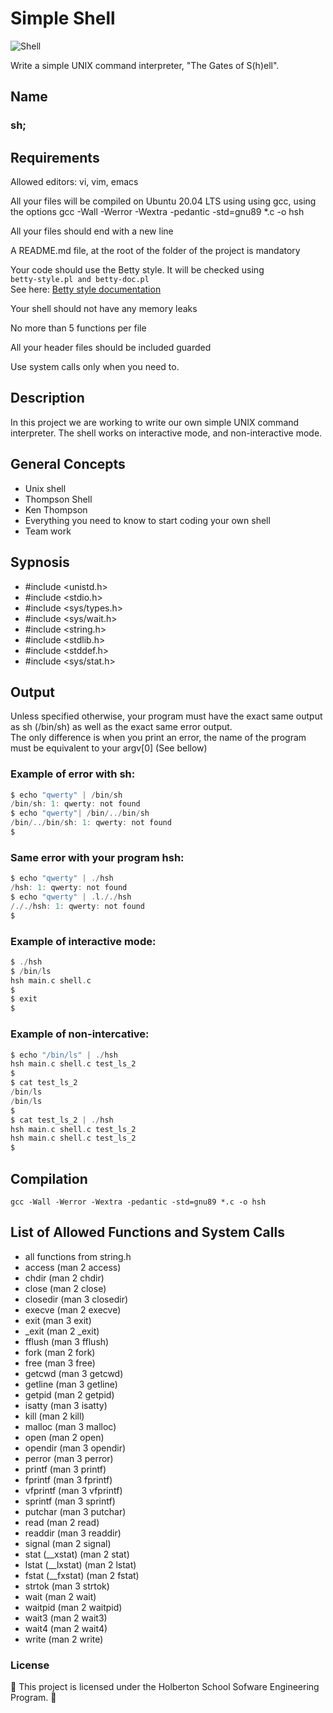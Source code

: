 # Simple Shell

![Shell](https://upload.wikimedia.org/wikipedia/commons/1/1d/Animated_GNU_Bash_Unix_Shell_Prompt.gif)

Write a simple UNIX command interpreter, "The Gates of S(h)ell".

## Name

### sh;

## Requirements

Allowed editors: vi, vim, emacs

All your files will be compiled on Ubuntu 20.04 LTS using using
gcc, using the options gcc -Wall -Werror -Wextra -pedantic -std=gnu89 *.c -o hsh

All your files should end with a new line

A README.md file, at the root of the folder of the project is mandatory

Your code should use the Betty style. It will be checked using \
`betty-style.pl and betty-doc.pl`\
See here:
[Betty style documentation](https://github.com/holbertonschool/Betty/wiki)

Your shell should not have any memory leaks

No more than 5 functions per file

All your header files should be included guarded

Use system calls only when you need to.

## Description

In this project we are working to write our own simple UNIX command interpreter. The shell works on interactive mode, and non-interactive mode.

## General Concepts

- Unix shell
- Thompson Shell
- Ken Thompson
- Everything you need to know to start coding your own shell
- Team work

## Sypnosis

* #include <unistd.h>
* #include <stdio.h>
* #include <sys/types.h>
* #include <sys/wait.h>
* #include <string.h>
* #include <stdlib.h>
* #include <stddef.h>
* #include <sys/stat.h>


## Output

Unless specified otherwise, your program must have the exact same output as sh (/bin/sh) as well as the exact same error output.\
The only difference is when you print an error, the name of the program must be equivalent to your argv[0] (See bellow)

### **Example of error with sh:**

```c
$ echo "qwerty" | /bin/sh
/bin/sh: 1: qwerty: not found
$ echo "qwerty"| /bin/../bin/sh
/bin/../bin/sh: 1: qwerty: not found
$
```

### **Same error with your program hsh:**
```c
$ echo "qwerty" | ./hsh
/hsh: 1: qwerty: not found
$ echo "qwerty" | .l././hsh
/././hsh: 1: qwerty: not found
$
```

### **Example of interactive mode:**
```c
$ ./hsh
$ /bin/ls
hsh main.c shell.c
$
$ exit
$
```

### **Example of non-intercative:**
```c
$ echo "/bin/ls" | ./hsh
hsh main.c shell.c test_ls_2
$
$ cat test_ls_2
/bin/ls
/bin/ls
$
$ cat test_ls_2 | ./hsh
hsh main.c shell.c test_ls_2
hsh main.c shell.c test_ls_2
$
```

## Compilation

`gcc -Wall -Werror -Wextra -pedantic -std=gnu89 *.c -o hsh`

## List of Allowed Functions and System Calls

- all functions from string.h
- access (man 2 access)
- chdir (man 2 chdir)
- close (man 2 close)
- closedir (man 3 closedir)
- execve (man 2 execve)
- exit (man 3 exit)
- _exit (man 2 _exit)
- fflush (man 3 fflush)
- fork (man 2 fork)
- free (man 3 free)
- getcwd (man 3 getcwd)
- getline (man 3 getline)
- getpid (man 2 getpid)
- isatty (man 3 isatty)
- kill (man 2 kill)
- malloc (man 3 malloc)
- open (man 2 open)
- opendir (man 3 opendir)
- perror (man 3 perror)
- printf (man 3 printf)
- fprintf (man 3 fprintf)
- vfprintf (man 3 vfprintf)
- sprintf (man 3 sprintf)
- putchar (man 3 putchar)
- read (man 2 read)
- readdir (man 3 readdir)
- signal (man 2 signal)
- stat (__xstat) (man 2 stat)
- lstat (__lxstat) (man 2 lstat)
- fstat (__fxstat) (man 2 fstat)
- strtok (man 3 strtok)
- wait (man 2 wait)
- waitpid (man 2 waitpid)
- wait3 (man 2 wait3)
- wait4 (man 2 wait4)
- write (man 2 write)

### License

:green_heart: This project is licensed under the Holberton School Sofware Engineering Program. :green_heart:
